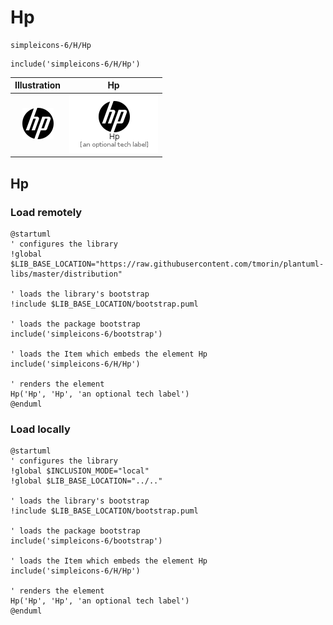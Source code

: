 # Hp


```text
simpleicons-6/H/Hp
```

```text
include('simpleicons-6/H/Hp')
```



| Illustration | Hp |
| :---: | :---: |
| ![illustration for Illustration](../../simpleicons-6/H/Hp.png) | ![illustration for Hp](../../simpleicons-6/H/Hp.Local.png) |




## Hp

### Load remotely
```plantuml
@startuml
' configures the library
!global $LIB_BASE_LOCATION="https://raw.githubusercontent.com/tmorin/plantuml-libs/master/distribution"

' loads the library's bootstrap
!include $LIB_BASE_LOCATION/bootstrap.puml

' loads the package bootstrap
include('simpleicons-6/bootstrap')

' loads the Item which embeds the element Hp
include('simpleicons-6/H/Hp')

' renders the element
Hp('Hp', 'Hp', 'an optional tech label')
@enduml
```

### Load locally
```plantuml
@startuml
' configures the library
!global $INCLUSION_MODE="local"
!global $LIB_BASE_LOCATION="../.."

' loads the library's bootstrap
!include $LIB_BASE_LOCATION/bootstrap.puml

' loads the package bootstrap
include('simpleicons-6/bootstrap')

' loads the Item which embeds the element Hp
include('simpleicons-6/H/Hp')

' renders the element
Hp('Hp', 'Hp', 'an optional tech label')
@enduml
```

